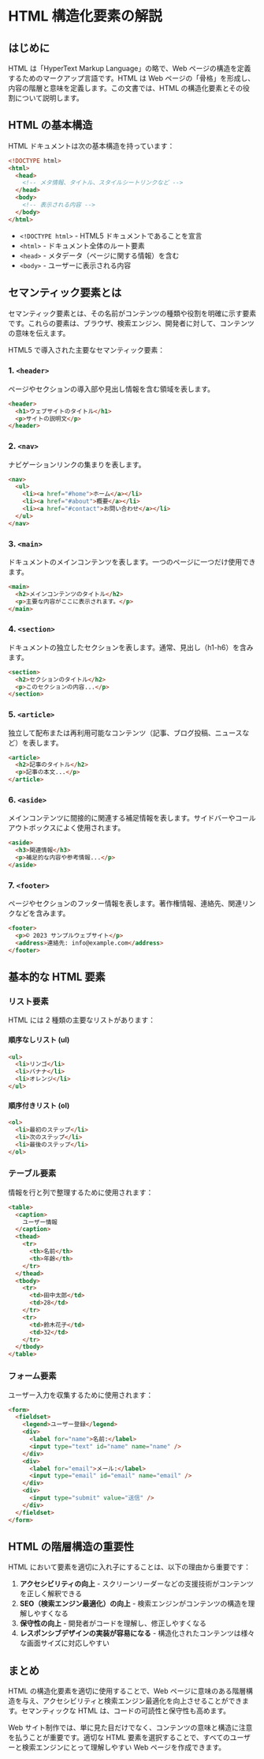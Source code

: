 # HTML 構造化要素の解説

## はじめに

HTML は「HyperText Markup Language」の略で、Web ページの構造を定義するためのマークアップ言語です。HTML は Web ページの「骨格」を形成し、内容の階層と意味を定義します。この文書では、HTML の構造化要素とその役割について説明します。

## HTML の基本構造

HTML ドキュメントは次の基本構造を持っています：

```html
<!DOCTYPE html>
<html>
  <head>
    <!-- メタ情報、タイトル、スタイルシートリンクなど -->
  </head>
  <body>
    <!-- 表示される内容 -->
  </body>
</html>
```

- `<!DOCTYPE html>` - HTML5 ドキュメントであることを宣言
- `<html>` - ドキュメント全体のルート要素
- `<head>` - メタデータ（ページに関する情報）を含む
- `<body>` - ユーザーに表示される内容

## セマンティック要素とは

セマンティック要素とは、その名前がコンテンツの種類や役割を明確に示す要素です。これらの要素は、ブラウザ、検索エンジン、開発者に対して、コンテンツの意味を伝えます。

HTML5 で導入された主要なセマンティック要素：

### 1. `<header>`

ページやセクションの導入部や見出し情報を含む領域を表します。

```html
<header>
  <h1>ウェブサイトのタイトル</h1>
  <p>サイトの説明文</p>
</header>
```

### 2. `<nav>`

ナビゲーションリンクの集まりを表します。

```html
<nav>
  <ul>
    <li><a href="#home">ホーム</a></li>
    <li><a href="#about">概要</a></li>
    <li><a href="#contact">お問い合わせ</a></li>
  </ul>
</nav>
```

### 3. `<main>`

ドキュメントのメインコンテンツを表します。一つのページに一つだけ使用できます。

```html
<main>
  <h2>メインコンテンツのタイトル</h2>
  <p>主要な内容がここに表示されます。</p>
</main>
```

### 4. `<section>`

ドキュメントの独立したセクションを表します。通常、見出し（h1-h6）を含みます。

```html
<section>
  <h2>セクションのタイトル</h2>
  <p>このセクションの内容...</p>
</section>
```

### 5. `<article>`

独立して配布または再利用可能なコンテンツ（記事、ブログ投稿、ニュースなど）を表します。

```html
<article>
  <h2>記事のタイトル</h2>
  <p>記事の本文...</p>
</article>
```

### 6. `<aside>`

メインコンテンツに間接的に関連する補足情報を表します。サイドバーやコールアウトボックスによく使用されます。

```html
<aside>
  <h3>関連情報</h3>
  <p>補足的な内容や参考情報...</p>
</aside>
```

### 7. `<footer>`

ページやセクションのフッター情報を表します。著作権情報、連絡先、関連リンクなどを含みます。

```html
<footer>
  <p>© 2023 サンプルウェブサイト</p>
  <address>連絡先: info@example.com</address>
</footer>
```

## 基本的な HTML 要素

### リスト要素

HTML には 2 種類の主要なリストがあります：

#### 順序なしリスト (ul)

```html
<ul>
  <li>リンゴ</li>
  <li>バナナ</li>
  <li>オレンジ</li>
</ul>
```

#### 順序付きリスト (ol)

```html
<ol>
  <li>最初のステップ</li>
  <li>次のステップ</li>
  <li>最後のステップ</li>
</ol>
```

### テーブル要素

情報を行と列で整理するために使用されます：

```html
<table>
  <caption>
    ユーザー情報
  </caption>
  <thead>
    <tr>
      <th>名前</th>
      <th>年齢</th>
    </tr>
  </thead>
  <tbody>
    <tr>
      <td>田中太郎</td>
      <td>28</td>
    </tr>
    <tr>
      <td>鈴木花子</td>
      <td>32</td>
    </tr>
  </tbody>
</table>
```

### フォーム要素

ユーザー入力を収集するために使用されます：

```html
<form>
  <fieldset>
    <legend>ユーザー登録</legend>
    <div>
      <label for="name">名前:</label>
      <input type="text" id="name" name="name" />
    </div>
    <div>
      <label for="email">メール:</label>
      <input type="email" id="email" name="email" />
    </div>
    <div>
      <input type="submit" value="送信" />
    </div>
  </fieldset>
</form>
```

## HTML の階層構造の重要性

HTML において要素を適切に入れ子にすることは、以下の理由から重要です：

1. **アクセシビリティの向上** - スクリーンリーダーなどの支援技術がコンテンツを正しく解釈できる
2. **SEO（検索エンジン最適化）の向上** - 検索エンジンがコンテンツの構造を理解しやすくなる
3. **保守性の向上** - 開発者がコードを理解し、修正しやすくなる
4. **レスポンシブデザインの実装が容易になる** - 構造化されたコンテンツは様々な画面サイズに対応しやすい

## まとめ

HTML の構造化要素を適切に使用することで、Web ページに意味のある階層構造を与え、アクセシビリティと検索エンジン最適化を向上させることができます。セマンティックな HTML は、コードの可読性と保守性も高めます。

Web サイト制作では、単に見た目だけでなく、コンテンツの意味と構造に注意を払うことが重要です。適切な HTML 要素を選択することで、すべてのユーザーと検索エンジンにとって理解しやすい Web ページを作成できます。
